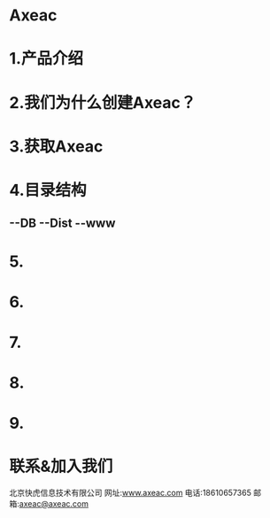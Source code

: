 # Axeac

# 1.产品介绍

# 2.我们为什么创建Axeac？

# 3.获取Axeac

# 4.目录结构
  --DB
  --Dist
  --www
  --
  
# 5.

# 6.

# 7.

# 8.

# 9.

# 联系&加入我们

  北京快虎信息技术有限公司
  网址:www.axeac.com
  电话:18610657365
  邮箱:axeac@axeac.com  

